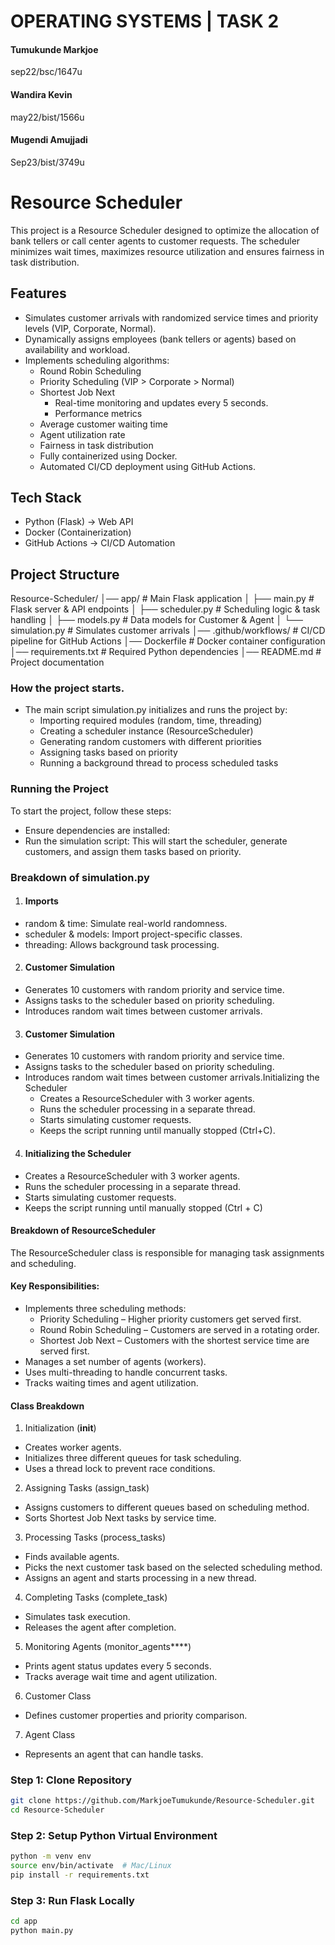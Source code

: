 # OPERATING SYSTEMS | TASK 2

#### Tumukunde Markjoe
 sep22/bsc/1647u

#### Wandira Kevin 
 may22/bist/1566u

#### Mugendi Amujjadi
Sep23/bist/3749u

# Resource Scheduler
This project is a Resource Scheduler designed to optimize the allocation of bank tellers or call center agents to customer requests. The scheduler minimizes wait times, maximizes resource utilization and ensures fairness in task distribution.

## Features
- Simulates customer arrivals with randomized service times and priority levels (VIP, Corporate, Normal).
- Dynamically assigns employees (bank tellers or agents) based on availability and workload.
- Implements scheduling algorithms:
  - Round Robin Scheduling
  - Priority Scheduling (VIP > Corporate > Normal)
  - Shortest Job Next
    - Real-time monitoring and updates every 5 seconds.
    - Performance metrics
  - Average customer waiting time
  - Agent utilization rate
  - Fairness in task distribution
  - Fully containerized using Docker.
  - Automated CI/CD deployment using GitHub Actions.

## Tech Stack
- Python (Flask) -> Web API
- Docker (Containerization)
- GitHub Actions -> CI/CD Automation

## Project Structure
Resource-Scheduler/
️│── app/                  # Main Flask application
️│   ├── main.py           # Flask server & API endpoints
️│   ├── scheduler.py      # Scheduling logic & task handling
️│   ├── models.py         # Data models for Customer & Agent
️│   └── simulation.py     # Simulates customer arrivals
️│── .github/workflows/    # CI/CD pipeline for GitHub Actions
️│── Dockerfile            # Docker container configuration
️│── requirements.txt      # Required Python dependencies
️│── README.md             # Project documentation

### How the project starts.
- The main script simulation.py initializes and runs the project by:
  - Importing required modules (random, time, threading)
  - Creating a scheduler instance (ResourceScheduler)
  - Generating random customers with different priorities
  - Assigning tasks based on priority
  - Running a background thread to process scheduled tasks

### Running the Project
To start the project, follow these steps:
- Ensure dependencies are installed:
- Run the simulation script:
This will start the scheduler, generate customers, and assign them tasks based on priority.

### Breakdown of simulation.py
1. #### Imports
- random & time: Simulate real-world randomness.
- scheduler & models: Import project-specific classes.
- threading: Allows background task processing.

2. #### Customer Simulation
- Generates 10 customers with random priority and service time.
- Assigns tasks to the scheduler based on priority scheduling.
- Introduces random wait times between customer arrivals.

3. #### Customer Simulation
- Generates 10 customers with random priority and service time.
- Assigns tasks to the scheduler based on priority scheduling.
- Introduces random wait times between customer arrivals.Initializing the Scheduler
  - Creates a ResourceScheduler with 3 worker agents.
  - Runs the scheduler processing in a separate thread.
  - Starts simulating customer requests.
  - Keeps the script running until manually stopped (Ctrl+C).

4. #### Initializing the Scheduler
- Creates a ResourceScheduler with 3 worker agents.
- Runs the scheduler processing in a separate thread.
- Starts simulating customer requests.
- Keeps the script running until manually stopped (Ctrl + C)

#### Breakdown of ResourceScheduler
The ResourceScheduler class is responsible for managing task assignments and scheduling.
#### Key Responsibilities:
- Implements three scheduling methods:
  - Priority Scheduling – Higher priority customers get served first.
  - Round Robin Scheduling – Customers are served in a rotating order.
  - Shortest Job Next – Customers with the shortest service time are served first.
- Manages a set number of agents (workers).
- Uses multi-threading to handle concurrent tasks.
- Tracks waiting times and agent utilization.

#### Class Breakdown
1. Initialization (__init__)
- Creates worker agents.
- Initializes three different queues for task scheduling.
- Uses a thread lock to prevent race conditions.

2. Assigning Tasks (assign_task)
- Assigns customers to different queues based on scheduling method.
- Sorts Shortest Job Next tasks by service time.

3. Processing Tasks (process_tasks)
- Finds available agents.
- Picks the next customer task based on the selected scheduling method.
- Assigns an agent and starts processing in a new thread.

4. Completing Tasks (complete_task)
- Simulates task execution.
- Releases the agent after completion.

5. Monitoring Agents (monitor_agents****)
- Prints agent status updates every 5 seconds.
- Tracks average wait time and agent utilization.

6. Customer Class
- Defines customer properties and priority comparison.

7. Agent Class
- Represents an agent that can handle tasks.

### Step 1: Clone Repository
```zsh
git clone https://github.com/MarkjoeTumukunde/Resource-Scheduler.git
cd Resource-Scheduler
```

###  Step 2: Setup Python Virtual Environment
```zsh
python -m venv env
source env/bin/activate  # Mac/Linux
pip install -r requirements.txt
```
### Step 3: Run Flask Locally
``` zsh
cd app
python main.py
```
